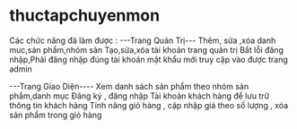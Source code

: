 # thuctapchuyenmon
Các chức năng đã làm được :
---Trang Quản Trị---
Thêm, sửa ,xóa danh muc,sản phẩm,nhóm sản
Tạo,sửa,xóa tài khoản trang quản trị
Bắt lỗi đăng nhập,Phải đăng nhập đúng tài khoản mật khẩu mới truy cập vào được trang admin

---Trang Giao Diện----
Xem danh sách sản phẩm theo nhóm sản phẩm,danh mục
Đăng ký , đăng nhập Tài khoản khách hàng để lưu trữ thông tin khách hàng
Tính năng giỏ hàng , cập nhập giá theo số lượng , xóa sản phẩm trong giỏ hàng 

